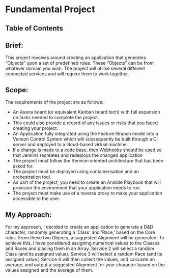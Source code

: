 # Fundamental Project

## Table of Contents




## Brief: 
This project revolves around creating an application that generates “Objects” upon a set of predefined rules.
These “Objects” can be from whatever domain you wish. The project will utilise several different connected services and will require them to work together. 


## Scope:
The requirements of the project are as follows:

- An Asana board (or equivalent Kanban board tech) with full expansion on tasks needed to complete the project.
- This could also provide a record of any issues or risks that you faced creating your project.
- An Application fully integrated using the Feature-Branch model into a Version Control System which will subsequently be built through a CI server and deployed to a cloud-based virtual machine.
- If a change is made to a code base, then Webhooks should be used so that Jenkins recreates and redeploys the changed application
- The project must follow the Service-oriented architecture that has been asked for.
- The project must be deployed using containerisation and an orchestration tool.
- As part of the project, you need to create an Ansible Playbook that will provision the environment that your application needs to run.
- The project must make use of a reverse proxy to make your application accessible to the user.

## My Approach:
For my approach, I decided to create an application to generate a D&D character, randomly generating a 'Class' and 'Race,' based on the Core rules. 
From these two Objects, a suggested Alignment will be generated. To achieve this, I have considered assigning numerical values to the Classes and Races and placing them in an Array.
Service 2 will select a random Class (and its assigned value). Service 3 will select a random Race (and its assigned value.)
Service 4 will then collect the values, and calculate an average, and output a suggested Alignment for your character based on the values assigned and the average of them.

